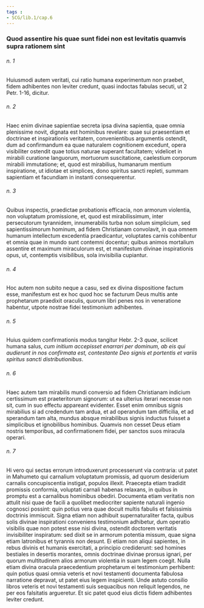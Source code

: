 ```yaml
---
tags : 
- SCG/lib.1/cap.6
---
```


### Quod assentire his quae sunt fidei non est levitatis quamvis supra rationem sint

###### n. 1
Huiusmodi autem veritati, cui ratio humana experimentum non praebet, fidem adhibentes non leviter credunt, quasi indoctas fabulas secuti, ut 2 Petr. 1-16, dicitur.

###### n. 2
Haec enim divinae sapientiae secreta ipsa divina sapientia, quae omnia plenissime novit, dignata est hominibus revelare: quae sui praesentiam et doctrinae et inspirationis veritatem, convenientibus argumentis ostendit, dum ad confirmandum ea quae naturalem cognitionem excedunt, opera visibiliter ostendit quae totius naturae superant facultatem; videlicet in mirabili curatione languorum, mortuorum suscitatione, caelestium corporum mirabili immutatione; et, quod est mirabilius, humanarum mentium inspiratione, ut idiotae et simplices, dono spiritus sancti repleti, summam sapientiam et facundiam in instanti consequerentur.

###### n. 3
Quibus inspectis, praedictae probationis efficacia, non armorum violentia, non voluptatum promissione, et, quod est mirabilissimum, inter persecutorum tyrannidem, innumerabilis turba non solum simplicium, sed sapientissimorum hominum, ad fidem Christianam convolavit, in qua omnem humanum intellectum excedentia praedicantur, voluptates carnis cohibentur et omnia quae in mundo sunt contemni docentur; quibus animos mortalium assentire et maximum miraculorum est, et manifestum divinae inspirationis opus, ut, contemptis visibilibus, sola invisibilia cupiantur.

###### n. 4
Hoc autem non subito neque a casu, sed ex divina dispositione factum esse, manifestum est ex hoc quod hoc se facturum Deus multis ante prophetarum praedixit oraculis, quorum libri penes nos in veneratione habentur, utpote nostrae fidei testimonium adhibentes.

###### n. 5
Huius quidem confirmationis modus tangitur Hebr. 2-3 *quae*, scilicet humana salus, *cum initium accepisset enarrari per dominum, ab eis qui audierunt in nos confirmata est, contestante Deo signis et portentis et variis spiritus sancti distributionibus*.

###### n. 6
Haec autem tam mirabilis mundi conversio ad fidem Christianam indicium certissimum est praeteritorum signorum: ut ea ulterius iterari necesse non sit, cum in suo effectu appareant evidenter. Esset enim omnibus signis mirabilius si ad credendum tam ardua, et ad operandum tam difficilia, et ad sperandum tam alta, mundus absque mirabilibus signis inductus fuisset a simplicibus et ignobilibus hominibus. Quamvis non cesset Deus etiam nostris temporibus, ad confirmationem fidei, per sanctos suos miracula operari.

###### n. 7
Hi vero qui sectas errorum introduxerunt processerunt via contraria: ut patet in Mahumeto qui carnalium voluptatum promissis, ad quorum desiderium carnalis concupiscentia instigat, populos illexit. Praecepta etiam tradidit promissis conformia, voluptati carnali habenas relaxans, in quibus in promptu est a carnalibus hominibus obediri. Documenta etiam veritatis non attulit nisi quae de facili a quolibet mediocriter sapiente naturali ingenio cognosci possint: quin potius vera quae docuit multis fabulis et falsissimis doctrinis immiscuit. Signa etiam non adhibuit supernaturaliter facta, quibus solis divinae inspirationi conveniens testimonium adhibetur, dum operatio visibilis quae non potest esse nisi divina, ostendit doctorem veritatis invisibiliter inspiratum: sed dixit se in armorum potentia missum, quae signa etiam latronibus et tyrannis non desunt. Ei etiam non aliqui sapientes, in rebus divinis et humanis exercitati, a principio crediderunt: sed homines bestiales in desertis morantes, omnis doctrinae divinae prorsus ignari, per quorum multitudinem alios armorum violentia in suam legem coegit. Nulla etiam divina oracula praecedentium prophetarum ei testimonium perhibent: quin potius quasi omnia veteris et novi testamenti documenta fabulosa narratione depravat, ut patet eius legem inspicienti. Unde astuto consilio libros veteris et novi testamenti suis sequacibus non reliquit legendos, ne per eos falsitatis argueretur. Et sic patet quod eius dictis fidem adhibentes leviter credunt.

